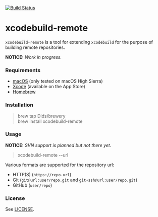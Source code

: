 [![Build Status](https://travis-ci.org/Dids/xcodebuild-remote.svg?branch=master)](https://travis-ci.org/Dids/xcodebuild-remote)

# xcodebuild-remote

`xcodebuild-remote` is a tool for extending `xcodebuild` for the purpose of building remote repositories.

**NOTICE:** _Work in progress._ 

### Requirements

- [macOS](https://www.apple.com/lae/macos/) (only tested on macOS High Sierra)
- [Xcode](https://developer.apple.com/xcode/) (available on the App Store)
- [Homebrew](https://brew.sh/)

### Installation

> brew tap Dids/brewery  
> brew install xcodebuild-remote  

### Usage

**NOTICE:** _SVN support is planned but not there yet._ 

> xcodebuild-remote --url <repository url> <optional xcodebuild arguments>  

Various formats are supported for the repository url:  
- HTTP(S) (`https://repo.url`)  
- Git (`git@url:user/repo.git` and `git+ssh@url:user/repo.git`)  
- GitHub (`user/repo`)  

### License

See [LICENSE](LICENSE).
